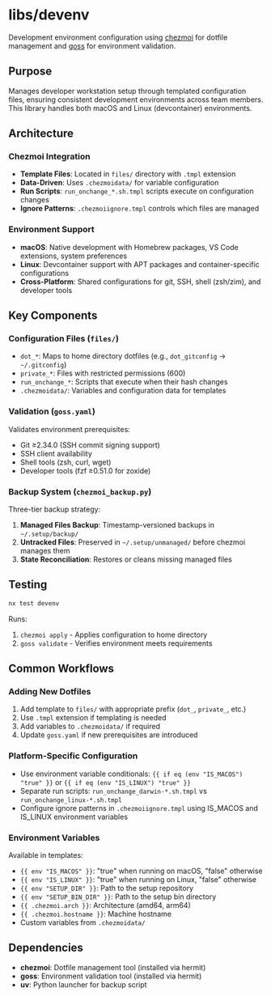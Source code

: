 # libs/devenv

Development environment configuration using [chezmoi](https://www.chezmoi.io/) for dotfile management and [goss](https://github.com/goss-org/goss) for environment validation.

## Purpose

Manages developer workstation setup through templated configuration files, ensuring consistent development environments across team members. This library handles both macOS and Linux (devcontainer) environments.

## Architecture

### Chezmoi Integration
- **Template Files**: Located in `files/` directory with `.tmpl` extension
- **Data-Driven**: Uses `.chezmoidata/` for variable configuration
- **Run Scripts**: `run_onchange_*.sh.tmpl` scripts execute on configuration changes
- **Ignore Patterns**: `.chezmoiignore.tmpl` controls which files are managed

### Environment Support
- **macOS**: Native development with Homebrew packages, VS Code extensions, system preferences
- **Linux**: Devcontainer support with APT packages and container-specific configurations
- **Cross-Platform**: Shared configurations for git, SSH, shell (zsh/zim), and developer tools

## Key Components

### Configuration Files (`files/`)
- `dot_*`: Maps to home directory dotfiles (e.g., `dot_gitconfig` → `~/.gitconfig`)
- `private_*`: Files with restricted permissions (600)
- `run_onchange_*`: Scripts that execute when their hash changes
- `.chezmoidata/`: Variables and configuration data for templates

### Validation (`goss.yaml`)
Validates environment prerequisites:
- Git ≥2.34.0 (SSH commit signing support)
- SSH client availability
- Shell tools (zsh, curl, wget)
- Developer tools (fzf ≥0.51.0 for zoxide)

### Backup System (`chezmoi_backup.py`)
Three-tier backup strategy:
1. **Managed Files Backup**: Timestamp-versioned backups in `~/.setup/backup/`
2. **Untracked Files**: Preserved in `~/.setup/unmanaged/` before chezmoi manages them
3. **State Reconciliation**: Restores or cleans missing managed files

## Testing

```bash
nx test devenv
```

Runs:
1. `chezmoi apply` - Applies configuration to home directory
2. `goss validate` - Verifies environment meets requirements

## Common Workflows

### Adding New Dotfiles
1. Add template to `files/` with appropriate prefix (`dot_`, `private_`, etc.)
2. Use `.tmpl` extension if templating is needed
3. Add variables to `.chezmoidata/` if required
4. Update `goss.yaml` if new prerequisites are introduced

### Platform-Specific Configuration
- Use environment variable conditionals: `{{ if eq (env "IS_MACOS") "true" }}` or `{{ if eq (env "IS_LINUX") "true" }}`
- Separate run scripts: `run_onchange_darwin-*.sh.tmpl` vs `run_onchange_linux-*.sh.tmpl`
- Configure ignore patterns in `.chezmoiignore.tmpl` using IS_MACOS and IS_LINUX environment variables

### Environment Variables
Available in templates:
- `{{ env "IS_MACOS" }}`: "true" when running on macOS, "false" otherwise
- `{{ env "IS_LINUX" }}`: "true" when running on Linux, "false" otherwise
- `{{ env "SETUP_DIR" }}`: Path to the setup repository
- `{{ env "SETUP_BIN_DIR" }}`: Path to the setup bin directory
- `{{ .chezmoi.arch }}`: Architecture (amd64, arm64)
- `{{ .chezmoi.hostname }}`: Machine hostname
- Custom variables from `.chezmoidata/`

## Dependencies

- **chezmoi**: Dotfile management tool (installed via hermit)
- **goss**: Environment validation tool (installed via hermit)
- **uv**: Python launcher for backup script